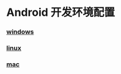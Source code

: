 # Android 开发环境配置

### [windows](windows/README.md)

### [linux](linux/README.md)

### [mac](mac/README.md)
